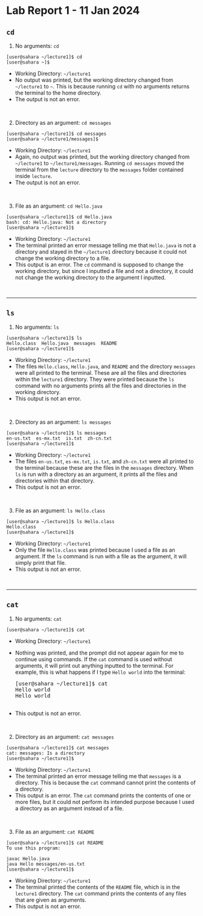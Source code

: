 # Lab Report 1 - 11 Jan 2024
## `cd`
1. No arguments: `cd`
```
[user@sahara ~/lecture1]$ cd
[user@sahara ~]$
```
- Working Directory: `~/lecture1`
- No output was printed, but the working directory changed from `~/lecture1` to `~`. This is because running `cd` with no arguments returns the terminal to the home directory.
- The output is not an error.
<br />

2. Directory as an argument: `cd messages`
```
[user@sahara ~/lecture1]$ cd messages
[user@sahara ~/lecture1/messages]$
```
- Working Directory: `~/lecture1`
- Again, no output was printed, but the working directory changed from `~/lecture1` to `~/lecture1/messages`. Running `cd messages` moved the terminal from the `lecture` directory to the `messages` folder contained inside `lecture`.
- The output is not an error.
<br />

3. File as an argument: `cd Hello.java`
```
[user@sahara ~/lecture1]$ cd Hello.java
bash: cd: Hello.java: Not a directory
[user@sahara ~/lecture1]$ 
```
- Working Directory: `~/lecture1`
- The terminal printed an error message telling me that `Hello.java` is not a directory and stayed in the `~/lecture1` directory because it could not change the working directory to a file.
- This output is an error. The `cd` command is supposed to change the working directory, but since I inputted a file and not a directory, it could not change the working directory to the argument I inputted.
<br />

---

## `ls`

1. No arguments: `ls`
```
[user@sahara ~/lecture1]$ ls
Hello.class  Hello.java  messages  README
[user@sahara ~/lecture1]$
```
- Working Directory: `~/lecture1`
- The files `Hello.class`, `Hello.java`, and `README` and the directory `messages` were all printed to the terminal. These are all the files and directories within the `lecture1` directory. They were printed because the `ls` command with no arguments prints all the files and directories in the working directory.
- This output is not an error.
<br />

2. Directory as an argument: `ls messages`
```
[user@sahara ~/lecture1]$ ls messages
en-us.txt  es-mx.txt  is.txt  zh-cn.txt
[user@sahara ~/lecture1]$ 
```
- Working Directory: `~/lecture1`
- The files `en-us.txt`, `es-mx.txt`, `is.txt`, and `zh-cn.txt` were all printed to the terminal because these are the files in the `messages` directory. When `ls` is run with a directory as an argument, it prints all the files and directories within that directory.
- This output is not an error.
<br />

3. File as an argument: `ls Hello.class`
```
[user@sahara ~/lecture1]$ ls Hello.class
Hello.class
[user@sahara ~/lecture1]$ 
```
- Working Directory: `~/lecture1`
- Only the file `Hello.class` was printed because I used a file as an argument. If the `ls` command is run with a file as the argument, it will simply print that file.
- This output is not an error.
<br />

---

## `cat`

1. No arguments: `cat`
```
[user@sahara ~/lecture1]$ cat
```
- Working Directory: `~/lecture1`
- Nothing was printed, and the prompt did not appear again for me to continue using commands. If the `cat` command is used without arguments, it will print out anything inputted to the terminal. For example, this is what happens if I type `Hello world` into the terminal:

  <pre>
  [user@sahara ~/lecture1]$ cat
  Hello world
  Hello world
  
  </pre>
- This output is not an error.
<br />

2. Directory as an argument: `cat messages`
```
[user@sahara ~/lecture1]$ cat messages
cat: messages: Is a directory
[user@sahara ~/lecture1]$ 
```
- Working Directory: `~/lecture1`
- The terminal printed an error message telling me that `messages` is a directory. This is because the `cat` command cannot print the contents of a directory.
- This output is an error. The `cat` command prints the contents of one or more files, but it could not perform its intended purpose because I used a directory as an argument instead of a file.
<br />

3. File as an argument: `cat README`
```
[user@sahara ~/lecture1]$ cat README
To use this program:

javac Hello.java
java Hello messages/en-us.txt
[user@sahara ~/lecture1]$
```
- Working Directory: `~/lecture1`
- The terminal printed the contents of the `README` file, which is in the `lecture1` directory. The `cat` command prints the contents of any files that are given as arguments.
- This output is not an error.
